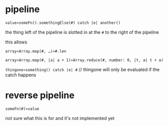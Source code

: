 # pipeline

`value»someFn().somethingElse(#) catch |e| another()`

the thing left of the pipeline is slotted in at the `#` to the right of the pipeline

this allows

`array»Array.map(#, …)»#.len`

`array»Array.map(#, |a| a + 1)»Array.reduce(#, number: 0, |t, a| t + a)`

`thingone»something() catch |e| #` // thingone will only be evaluated if the catch happens

# reverse pipeline

`someFn(#)«value`

not sure what this is for and it's not implemented yet
